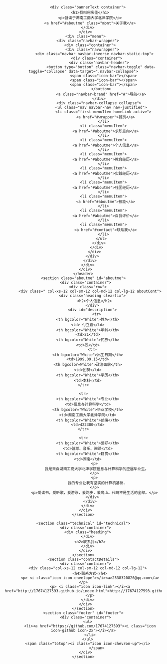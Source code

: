 <html>

<head>
  <meta charset="UTF-8" />
  <link rel="shortcut icon" href="http://cody1991.github.io/favicon.ico" />
  <meta http-equiv="X-UA-Compatible" content="IE=edge,chrome=1">
  <title>codytang 个人简历</title>
  <meta name="viewport" content="width=device-width, initial-scale=1.0, minimum-scale=1.0, maximum-scale=1.0, user-scalable=0">
  <link rel="stylesheet" type="text/css" href="./css/bootstrap.css">
  <link rel="stylesheet" type="text/css" href="./css/style.css">
  <link rel="stylesheet" href="./css/font-awesome.min.css">
</head>

<body>
  <div class="wrapper" id="wrapper">
    <header>
     
        <div class="bannerText container">
          <h1>我叫何庆佳</h1>
          <p>就读于湖南工商大学北津学院</p>
          <a href="#aboutme" class="mbnt">关于我</a>
        </div>
      </div>
      <div class="menu">
        <div class="navbar-wrapper">
          <div class="container">
            <div class="navwrapper">
              <div class="navbar navbar-inverse navbar-static-top">
                <div class="container">
                  <div class="navbar-header">
                    <button type="button" class="navbar-toggle" data-toggle="collapse" data-target=".navbar-collapse">
                      <span class="icon-bar"></span>
                      <span class="icon-bar"></span>
                      <span class="icon-bar"></span>
                    </button>
                    <a class="navbar-brand" href="#">导航</a>
                  </div>
                  <div class="navbar-collapse collapse">
                    <ul class="nav navbar-nav nav-justified">
                      <li class="first menuItem homeLink active">
                        <a href="#wrapper">首页</a>
                      </li>
                      <li class="menuItem">
                        <a href="#aboutme">求职意向</a>
                      </li>
                      <li class="menuItem">
                        <a href="#aboutme">个人信息</a>
                      </li>
                      <li class="menuItem">
                        <a href="#aboutme">教育经历</a>
                      </li>
                      <li class="menuItem">
                        <a href="#aboutme">实践经历</a>
                      </li>
                      <li class="menuItem">
                        <a href="#aboutme">社团经历</a>
                      </li>
                      <li class="menuItem">
                        <a href="#aboutme">技能</a>
                      </li>
                      <li class="menuItem">
                        <a href="#aboutme">自我评价</a>
                      </li>
                      <li class="menuItem">
                        <a href="#contact">联系我</a>
                      </li>
                    </ul>
                  </div>
                </div>
              </div>
            </div>
          </div>
        </div>
      </div>
    </header>
    <section class="aboutme" id="aboutme">
      <div class="container">
        <div class="row">
          <div class=" col-xs-12 col-sm-12 col-md-12 col-lg-12 aboutCont">
            <div class="heading clearfix">
              <h2>个人信息</h2>
            </div>
            <div id="description">
                <tr>
        <th bgcolor="White">姓名</th>
        <td> 付立鑫</td>
        <th bgcolor="White">年龄</th>
        <td>21</td>
        <th bgcolor="White">民族</th>
        <td>汉</td>
            <tr>
        <th bgcolor="White">出生日期</th>
        <td>1999.09.15</td>
        <th bgcolor=White">政治面貌</th>
        <td>团员</td>
        <th bgcolor="White">学历</th>
        <td>本科</td>
    </tr>

    <tr>
        <th bgcolor="White">专业</th>
        <td>信息与计算科学</td>
        <th bgcolor="White">毕业学校</th>
        <td>湖南工商大学北津学院</td>
        <th bgcolor="White">邮编</th>
        <td>422300</td>
    </tr>

    <tr>
        <th bgcolor="White">爱好</th>
        <td>篮球、音乐、阅读</td>
        <th bgcolor="White">籍贯</th>
        <td>湖南</td>
              <p>
                我是来自湖南工商大学北津学院信息与计算科学的应届毕业生。
              </p>
              <p>
                我的专业让我有坚实的计算机基础.
              </p>
              <p>爱读书，爱听歌，爱游泳，爱跑步，爱爬山。代码不是生活的全部。</p>
            </div>
          </div>
        </div>
      </div>
    </section>
    
    <section class="technical" id="technical">
      <div class="container">
        <div class="heading">
        </div>
          <h2>联系我</h2>
        </div>
      </div>
    </section>
    <section class="contactDetails">
      <div class="container">
        <div class="col-xs-12 col-sm-12 col-md-12 col-lg-12">
          <h4>联系方式</h4>
          <p> <i class="icon icon-envelope"></i><a>2538320826@qq.com</a></p>
          <p> <i class="icon icon-link"></i><a href="http://17674127593.github.io/index.html">http://17674127593.github.io/</a>
          </p>
        </div>
      </div>
    </section>
    <section class="footer" id="footer">
      <div class="container">
        <ul>
          <li><a href="https://github.com/17674127593"><i class="icon icon-github icon-2x"></i></a>
          </li>
        </ul>
        <span class="totop"><i class="icon icon-chevron-up"></i>
                </span>
      </div>
    </section>
  </div>
  <script src="./js/jquery-2.1.4.min.js"></script>
  <script src="./js/bootstrap.js"></script>
  <script src="./js/jquery.waterfall.js"></script>
  <script src="./js/stickUp.js"></script>
  <script type="text/javascript">
  jQuery(function($) {
    $(document).ready(function() {
      //enabling stickUp on the '.navbar-wrapper' class

      $('.navbar-wrapper').stickUp({
        parts: {
          0: 'wrapper',
          1: 'aboutme',
          2: 'technical',
          3: 'exprience',
          4: 'reffernces',
          5: 'contact'
        },
        itemClass: 'menuItem',
        itemHover: 'active',
        topMargin: 'auto'
      });
    });
  });

  </script>
  <script src="./js/jquery.superslides.js"></script>
  <script src="./js/jquery.easing.min.js"></script>
  <script src="./js/custom.js"></script>
  <script src="js/jquery.easypiechart.js"></script>
</body>

</html>
